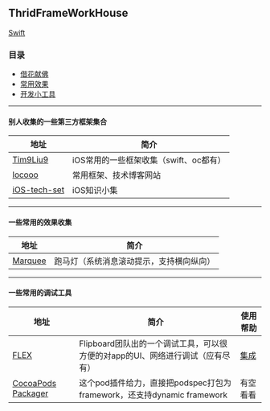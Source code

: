 ## ThridFrameWorkHouse

[Swift](https://github.com/tiantiankaixin/ThridFrameWorkHouse/blob/master/swift.md)


### 目录
* [借花献佛](#jiehua)
* [常用效果](#general_use)
* [开发小工具](#debug_tool)


---
#### <a id="jiehua"></a>别人收集的一些第三方框架集合
地址 | 简介
------- | -------
[Tim9Liu9](https://github.com/Tim9Liu9/TimLiu-iOS)|iOS常用的一些框架收集（swift、oc都有）
[locooo](https://github.com/locooo/Developer)|常用框架、技术博客网站
[iOS-tech-set](https://github.com/tiantiankaixin/iOS-tech-set)|iOS知识小集


---
#### <a id="general_use"></a>一些常用的效果收集
地址 | 简介
------- | -------
[Marquee](https://github.com/jinht/Marquee)|跑马灯（系统消息滚动提示，支持横向纵向）



---
#### <a id="debug_tool"></a>一些常用的调试工具
地址 | 简介 | 使用帮助
------- | ------- | -------
[FLEX](https://github.com/Flipboard/FLEX)|Flipboard团队出的一个调试工具，可以很方便的对app的UI、网络进行调试（应有尽有）| [集成](https://www.jianshu.com/p/643d6ab52923)
[CocoaPods Packager](https://github.com/CocoaPods/cocoapods-packager)|这个pod插件给力，直接把podspec打包为framework，还支持dynamic framework | 有空看看
